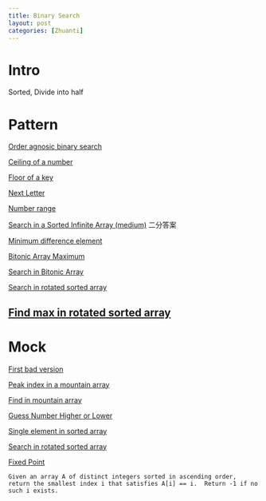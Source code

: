 ```yaml
---
title: Binary Search
layout: post
categories: [Zhuanti]
---
```

# Intro
Sorted, Divide into half

# Pattern

[Order agnosic binary search](https://www.educative.io/courses/grokking-the-coding-interview/R8LzZQlj8lO)

[Ceiling of a number](https://www.educative.io/courses/grokking-the-coding-interview/qA5wW7R8ox7)

[Floor of a key](https://www.educative.io/courses/grokking-the-coding-interview/qA5wW7R8ox7)

[Next Letter](https://www.educative.io/courses/grokking-the-coding-interview/g2w6QPBA2Nk)

[Number range](https://www.educative.io/courses/grokking-the-coding-interview/R1B78K9oBEz)

[Search in a Sorted Infinite Array (medium)](https://www.educative.io/courses/grokking-the-coding-interview/B1ZW38kXJB2)
二分答案

[Minimum difference element](https://www.educative.io/courses/grokking-the-coding-interview/mymvP915LY9)

[Bitonic Array Maximum](https://www.educative.io/courses/grokking-the-coding-interview/RMyRR6wZoYK)

[Search in Bitonic Array](https://www.educative.io/courses/grokking-the-coding-interview/mEGORlpZYJE)

[Search in rotated sorted array](https://www.educative.io/courses/grokking-the-coding-interview/N8XZQ1q1O46)

[Find max in rotated sorted array](https://www.educative.io/courses/grokking-the-coding-interview/R1v4P0R7VZw)
---
# Mock

[First bad version](https://leetcode.com/problems/first-bad-version/)

[Peak index in a mountain array](https://leetcode.com/problems/peak-index-in-a-mountain-array/)

[Find in mountain array](https://leetcode.com/problems/find-in-mountain-array/)

[Guess Number Higher or Lower](https://leetcode.com/problems/guess-number-higher-or-lower/)

[Single element in sorted array](https://leetcode.com/problems/single-element-in-a-sorted-array/solution/)

[Search in rotated sorted array](https://leetcode.com/problems/search-in-rotated-sorted-array/)

[Fixed Point](https://leetcode.com/problems/fixed-point/)
```
Given an array A of distinct integers sorted in ascending order, return the smallest index i that satisfies A[i] == i.  Return -1 if no such i exists.
```